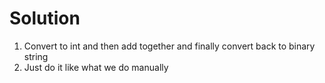 # Solution

1. Convert to int and then add together and finally convert back to binary string
2. Just do it like what we do manually

